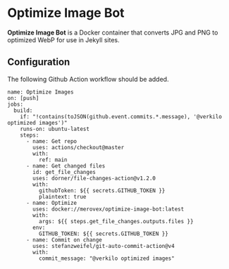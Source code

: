 # Optimize Image Bot

<!-- optimize-image-bot-readme -->
**Optimize Image Bot** is a Docker container that converts JPG and PNG to optimized WebP for use in Jekyll sites.
<!-- /optimize-image-bot-readme -->

## Configuration

The following Github Action workflow should be added.

```
name: Optimize Images
on: [push]
jobs:
  build:
    if: "!contains(toJSON(github.event.commits.*.message), '@verkilo optimized images')"
    runs-on: ubuntu-latest
    steps:
      - name: Get repo
        uses: actions/checkout@master
        with:
          ref: main
      - name: Get changed files
        id: get_file_changes
        uses: dorner/file-changes-action@v1.2.0
        with:
          githubToken: ${{ secrets.GITHUB_TOKEN }}
          plaintext: true
      - name: Optimize
        uses: docker://merovex/optimize-image-bot:latest
        with:
          args: ${{ steps.get_file_changes.outputs.files }}
        env:
          GITHUB_TOKEN: ${{ secrets.GITHUB_TOKEN }}
      - name: Commit on change
        uses: stefanzweifel/git-auto-commit-action@v4
        with:
          commit_message: "@verkilo optimized images"

```
